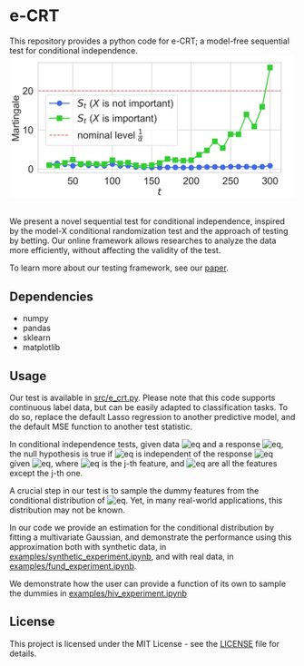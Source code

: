 # e-CRT

This repository provides a python code for e-CRT; a model-free sequential test for conditional independence.
![martingales.png](martingales.png)
##
We present a novel sequential test for conditional independence, 
inspired by the model-X conditional randomization test and the approach of testing by betting.
Our online framework allows researches to analyze the data more efficiently,
without affecting the validity of the test.

To learn more about our testing framework, see our [paper](https://arxiv.org/abs/2210.00354).

## Dependencies
- numpy
- pandas
- sklearn
- matplotlib

## Usage 

Our test is available in [src/e_crt.py](src/e_crt.py).
Please note that this code supports continuous label data, 
but can be easily adapted to classification tasks. To do so, replace the default Lasso regression to 
another predictive model, and the default MSE function to another test statistic.

In conditional independence tests, given data ![eq](https://latex.codecogs.com/svg.image?X) 
and a response ![eq](https://latex.codecogs.com/svg.image?Y), 
the null hypothesis is true if ![eq](https://latex.codecogs.com/svg.image?X_j) is 
independent of the response ![eq](https://latex.codecogs.com/svg.image?Y) given 
![eq](https://latex.codecogs.com/svg.image?X_%7B-j%7D),
where ![eq](https://latex.codecogs.com/svg.image?X_j) is the j-th feature, 
and ![eq](https://latex.codecogs.com/svg.image?X_%7B-j%7D) are all the features except the j-th one.

A crucial step in our test is to sample the dummy features from the
conditional distribution of ![eq](https://latex.codecogs.com/svg.image?X_{j}&space;|&space;X_{-j}). 
Yet, in many real-world applications, this distribution may not be known.

In our code we provide an estimation for the conditional distribution by fitting a multivariate Gaussian,
and demonstrate the performance using this approximation both with synthetic data, in 
[examples/synthetic_experiment.ipynb](examples/synthetic_experiment.ipynb), 
and with real data, in [examples/fund_experiment.ipynb](examples/fund_experiment.ipynb).

We demonstrate how the user can provide a function of its own to sample the dummies 
in [examples/hiv_experiment.ipynb](examples/hiv_experiment.ipynb)

## License

This project is licensed under the MIT License - see the [LICENSE](License.txt) file for details.

